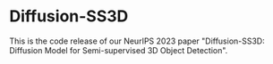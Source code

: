 # Diffusion-SS3D

This is the code release of our NeurIPS 2023 paper "Diffusion-SS3D: Diffusion Model for Semi-supervised 3D Object Detection".
